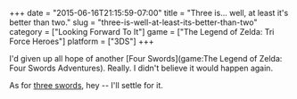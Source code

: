 +++
date = "2015-06-16T21:15:59-07:00"
title = "Three is... well, at least it's better than two."
slug = "three-is-well-at-least-its-better-than-two"
category = ["Looking Forward To It"]
game = ["The Legend of Zelda: Tri Force Heroes"]
platform = ["3DS"]
+++

I'd given up all hope of another [Four Swords](game:The Legend of Zelda: Four Swords Adventures).  Really.  I didn't believe it would happen again.

As for <a href="http://www.vg247.com/2015/06/16/zelda-tri-force-heroes-announced-for-3ds/">three swords</a>, hey -- I'll settle for it.